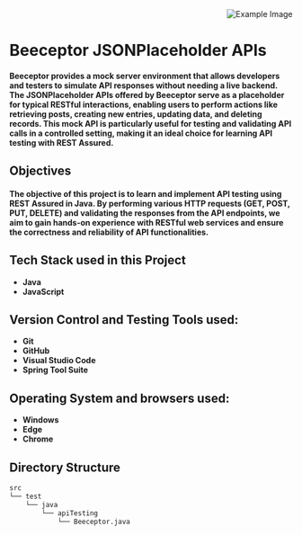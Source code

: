 
<div style="text-align: right;">
    <img src="https://github.com/user-attachments/assets/20117f0b-dc4f-4a3d-9bf5-7a391b1dc279" alt="Example Image" />
</div>

# Beeceptor JSONPlaceholder APIs
#### Beeceptor provides a mock server environment that allows developers and testers to simulate API responses without needing a live backend. The JSONPlaceholder APIs offered by Beeceptor serve as a placeholder for typical RESTful interactions, enabling users to perform actions like retrieving posts, creating new entries, updating data, and deleting records. This mock API is particularly useful for testing and validating API calls in a controlled setting, making it an ideal choice for learning API testing with REST Assured.

## Objectives
#### The objective of this project is to learn and implement API testing using REST Assured in Java. By performing various HTTP requests (GET, POST, PUT, DELETE) and validating the responses from the API endpoints, we aim to gain hands-on experience with RESTful web services and ensure the correctness and reliability of API functionalities.

## Tech Stack used in this Project 
- **Java**
- **JavaScript**

## Version Control and Testing Tools used:
- **Git**
- **GitHub**
- **Visual Studio Code**
- **Spring Tool Suite**

## Operating System and browsers used:
- **Windows**
- **Edge**
- **Chrome**

## Directory Structure
```bash
src
└── test
    └── java
        └── apiTesting
            └── Beeceptor.java
```



